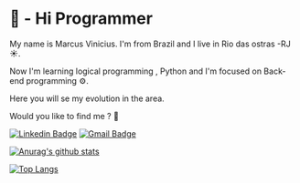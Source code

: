  # 👋 - Hi Programmer 
 My name is Marcus Vinicius. I'm from Brazil and I live in Rio das ostras -RJ ☀.
 
 Now I'm learning logical programming , Python and I'm focused on Back-end programming ⚙.
 
 Here you will se my evolution in the area.
 
 Would you like to find me ? 🔎
 
[![Linkedin Badge](https://img.shields.io/badge/-LinkedIn-blue?style=flat-square&logo=Linkedin&logoColor=white&link=https://www.linkedin.com/in/marcus-vinicius-cristino-974b28210/)](https://www.linkedin.com/in/marcus-vinicius-cristino-974b28210//)
[![Gmail Badge](https://img.shields.io/badge/-Marcusviniciuscristino75@gmail.com-6633cc?style=flat-square&logo=Gmail&logoColor=white&link=mailto:Marcusviniciuscristino75@gmail.com)](mailto:Marcusviniciuscristino75@gmail.com)


<!---
ViniciussCL/ViniciussCL is a ✨ special ✨ repository because its `README.md` (this file) appears on your GitHub profile.
You can click the Preview link to take a look at your changes.
--->

[![Anurag's github stats](https://github-readme-stats.vercel.app/api?username=ViniciussCL&show_icons=true&theme=tokyonight)](https://github.com/ViniciussCL/github-readme-stats)

[![Top Langs](https://github-readme-stats.vercel.app/api/top-langs/?username=ViniciussCL&langs_count=8)](https://github.com/ViniciussCL/github-readme-stats)


